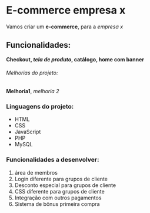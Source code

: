 # E-commerce empresa x

Vamos criar um **e-commerce**, para a *empresa x*

## Funcionalidades:

**Checkout, _tela de produto_, catálogo, home com banner**

###### Melhorias do projeto:

__Melhoria1__, _melhoria 2_

### Linguagens do projeto:

* HTML
* CSS 
* JavaScript
* PHP
* MySQL

### Funcionalidades a desenvolver:

1. área de membros
 1. Login diferente para grupos de cliente
 2. Desconto especial para grupos de cliente
 3. CSS diferente para grupos de cliente
2. Integração com outros pagamentos
3. Sistema de bônus primeira compra